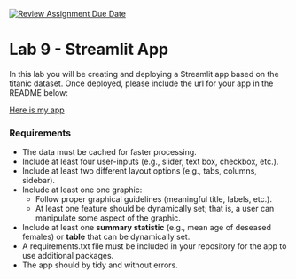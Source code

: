 [![Review Assignment Due Date](https://classroom.github.com/assets/deadline-readme-button-22041afd0340ce965d47ae6ef1cefeee28c7c493a6346c4f15d667ab976d596c.svg)](https://classroom.github.com/a/-URn3FDY)
# Lab 9 - Streamlit App

In this lab you will be creating and deploying a Streamlit app based on the titanic dataset. Once deployed, please include the url for your app in the README below:

[Here is my app](https://titanic-beckstead-386.streamlit.app/)

### Requirements
* The data must be cached for faster processing.
* Include at least four user-inputs (e.g., slider, text box, checkbox, etc.).
* Include at least two different layout options (e.g., tabs, columns, sidebar).
* Include at least one one graphic:
    * Follow proper graphical guidelines (meaningful title, labels, etc.).
    * At least one feature should be dynamically set; that is, a user can manipulate some aspect of the graphic.
* Include at least one **summary statistic** (e.g., mean age of deseased females) or **table** that can be dynamically set.
* A requirements.txt file must be included in your repository for the app to use additional packages.
* The app should by tidy and without errors.
